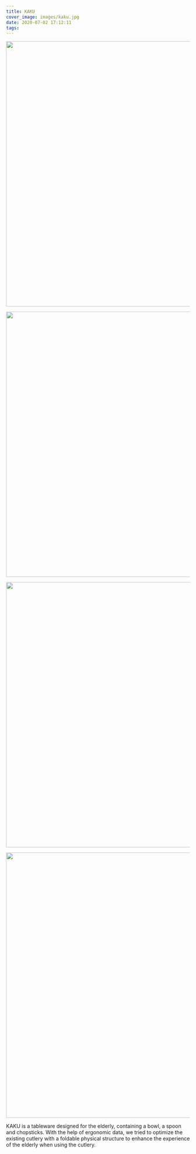 ```yaml
---
title: KAKU
cover_image: images/kaku.jpg
date: 2020-07-02 17:12:11
tags:
--- 
```


<p style="text-align: center; ">
<img alt="" src="https://s2.loli.net/2022/01/12/pLkD2oPaKFNtbQy.jpg" style="width: 725px; " /></p>

<p style="text-align: center; ">
<img alt="" src="https://s2.loli.net/2022/01/12/cERX8VilqWH1z3U.jpg" style="width: 725px; " /></p>

<p style="text-align: center; ">
<img alt="" src="https://s2.loli.net/2022/01/12/TsqVp17I9F6rGcl.jpg" style="width: 725px; " /></p>

<p style="text-align: center; ">
<img alt="" src="https://s2.loli.net/2022/01/12/7vhLsVr3xo9a8jk.jpg" style="width: 725px; " /></p>
KAKU is a tableware designed for the elderly, containing a bowl, a spoon and chopsticks. With the help of ergonomic data, we tried to optimize the existing cutlery with a foldable physical structure to enhance the experience of the elderly when using the cutlery.


